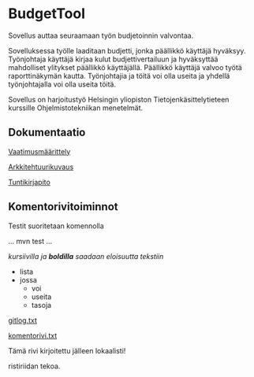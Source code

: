 # BudgetTool

Sovellus auttaa seuraamaan työn budjetoinnin valvontaa. 

Sovelluksessa työlle laaditaan budjetti, jonka päällikkö käyttäjä hyväksyy. Työnjohtaja käyttäjä kirjaa kulut budjettivertailuun 
ja hyväksyttää mahdolliset ylitykset päällikkö käyttäjällä. Päällikkö käyttäjä valvoo työtä raporttinäkymän kautta. Työnjohtajia 
ja töitä voi olla useita ja yhdellä työnjohtajalla voi olla useita töitä.

Sovellus on harjoitustyö Helsingin yliopiston Tietojenkäsittelytieteen kurssille Ohjelmistotekniikan menetelmät.

## Dokumentaatio

[Vaatimusmäärittely](https://github.com/Topi62/ot-harjoitustyo/blob/master/dokumentaatio/vaatimusmaarittely.md)

[Arkkitehtuurikuvaus](https://github.com/Topi62/ot-harjoitustyo/blob/master/dokumentaatio/arkkitehtuurikuvaus.md)

[Tuntikirjapito](https://github.com/Topi62/ot-harjoitustyo/blob/master/dokumentaatio/tuntikirjanpito.md)


## Komentorivitoiminnot

Testit suoritetaan komennolla

...
mvn test
...

_kursiivilla ja **boldilla** saadaan eloisuutta tekstiin_

* lista
* jossa
  * voi
  * useita
  * tasoja


[gitlog.txt](https://github.com/Topi62/ot-harjoitustyo/blob/master/laskarit/viikko1/gitlog.txt)

[komentorivi.txt](https://github.com/Topi62/ot-harjoitustyo/blob/master/laskarit/viikko1/komentorivi.txt)

Tämä rivi kirjoitettu jälleen lokaalisti!

ristiriidan tekoa.

